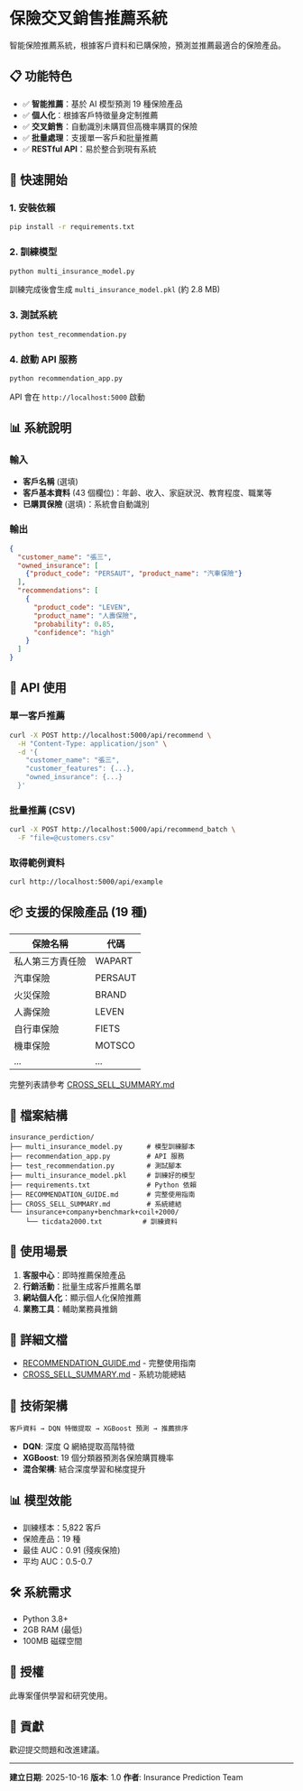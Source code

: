 # 保險交叉銷售推薦系統
 
智能保險推薦系統，根據客戶資料和已購保險，預測並推薦最適合的保險產品。

## 📋 功能特色

- ✅ **智能推薦**：基於 AI 模型預測 19 種保險產品
- ✅ **個人化**：根據客戶特徵量身定制推薦
- ✅ **交叉銷售**：自動識別未購買但高機率購買的保險
- ✅ **批量處理**：支援單一客戶和批量推薦
- ✅ **RESTful API**：易於整合到現有系統

## 🚀 快速開始

### 1. 安裝依賴

```bash
pip install -r requirements.txt
```

### 2. 訓練模型

```bash
python multi_insurance_model.py
```

訓練完成後會生成 `multi_insurance_model.pkl` (約 2.8 MB)

### 3. 測試系統

```bash
python test_recommendation.py
```

### 4. 啟動 API 服務

```bash
python recommendation_app.py
```

API 會在 `http://localhost:5000` 啟動

## 📊 系統說明

### 輸入

- **客戶名稱** (選填)
- **客戶基本資料** (43 個欄位)：年齡、收入、家庭狀況、教育程度、職業等
- **已購買保險** (選填)：系統會自動識別

### 輸出

```json
{
  "customer_name": "張三",
  "owned_insurance": [
    {"product_code": "PERSAUT", "product_name": "汽車保險"}
  ],
  "recommendations": [
    {
      "product_code": "LEVEN",
      "product_name": "人壽保險",
      "probability": 0.85,
      "confidence": "high"
    }
  ]
}
```

## 🔧 API 使用

### 單一客戶推薦

```bash
curl -X POST http://localhost:5000/api/recommend \
  -H "Content-Type: application/json" \
  -d '{
    "customer_name": "張三",
    "customer_features": {...},
    "owned_insurance": {...}
  }'
```

### 批量推薦 (CSV)

```bash
curl -X POST http://localhost:5000/api/recommend_batch \
  -F "file=@customers.csv"
```

### 取得範例資料

```bash
curl http://localhost:5000/api/example
```

## 📦 支援的保險產品 (19 種)

| 保險名稱 | 代碼 |
|---------|------|
| 私人第三方責任險 | WAPART |
| 汽車保險 | PERSAUT |
| 火災保險 | BRAND |
| 人壽保險 | LEVEN |
| 自行車保險 | FIETS |
| 機車保險 | MOTSCO |
| ... | ... |

完整列表請參考 [CROSS_SELL_SUMMARY.md](CROSS_SELL_SUMMARY.md)

## 📁 檔案結構

```
insurance_perdiction/
├── multi_insurance_model.py      # 模型訓練腳本
├── recommendation_app.py         # API 服務
├── test_recommendation.py        # 測試腳本
├── multi_insurance_model.pkl     # 訓練好的模型
├── requirements.txt              # Python 依賴
├── RECOMMENDATION_GUIDE.md       # 完整使用指南
├── CROSS_SELL_SUMMARY.md         # 系統總結
└── insurance+company+benchmark+coil+2000/
    └── ticdata2000.txt          # 訓練資料
```

## 🎯 使用場景

1. **客服中心**：即時推薦保險產品
2. **行銷活動**：批量生成客戶推薦名單
3. **網站個人化**：顯示個人化保險推薦
4. **業務工具**：輔助業務員推銷

## 📖 詳細文檔

- [RECOMMENDATION_GUIDE.md](RECOMMENDATION_GUIDE.md) - 完整使用指南
- [CROSS_SELL_SUMMARY.md](CROSS_SELL_SUMMARY.md) - 系統功能總結

## 🔬 技術架構

```
客戶資料 → DQN 特徵提取 → XGBoost 預測 → 推薦排序
```

- **DQN**: 深度 Q 網絡提取高階特徵
- **XGBoost**: 19 個分類器預測各保險購買機率
- **混合架構**: 結合深度學習和梯度提升

## 📊 模型效能

- 訓練樣本：5,822 客戶
- 保險產品：19 種
- 最佳 AUC：0.91 (殘疾保險)
- 平均 AUC：0.5-0.7

## 🛠️ 系統需求

- Python 3.8+
- 2GB RAM (最低)
- 100MB 磁碟空間

## 📝 授權

此專案僅供學習和研究使用。

## 🤝 貢獻

歡迎提交問題和改進建議。

---

**建立日期**: 2025-10-16
**版本**: 1.0
**作者**: Insurance Prediction Team
